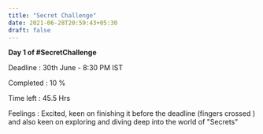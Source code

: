 ```yaml
---
title: "Secret Challenge"
date: 2021-06-28T20:59:43+05:30
draft: false
---
```


**Day 1 of #SecretChallenge**

Deadline : 30th June - 8:30 PM IST

Completed : 10 %

Time left : 45.5 Hrs 

Feelings : Excited, keen on finishing it     before the deadline (fingers crossed ) and also keen on exploring and diving deep into the world of "Secrets"